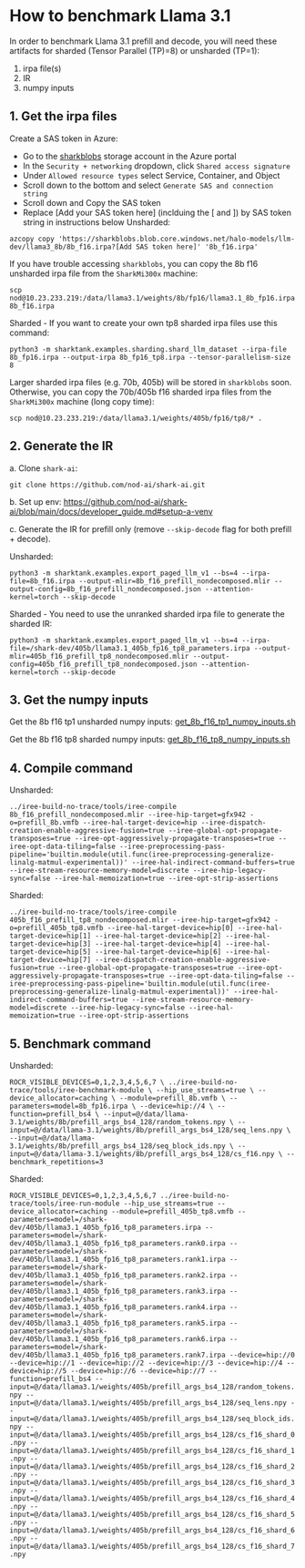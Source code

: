 # How to benchmark Llama 3.1
In order to benchmark Llama 3.1 prefill and decode, you will need these artifacts for sharded (Tensor Parallel (TP)=8) or unsharded (TP=1):

1. irpa file(s)
2. IR
3. numpy inputs

## 1. Get the irpa files
Create a SAS token in Azure:
- Go to the [sharkblobs](https://portal.azure.com/#@amdcloud.onmicrosoft.com/resource/subscriptions/8c190d1b-eb91-48d5-bec5-3e7cb7412e6c/resourceGroups/pdue-nod-ai-rg/providers/Microsoft.Storage/storageAccounts/sharkblobs/overview) storage account in the Azure portal
- In the `Security + networking` dropdown, click `Shared access signature`
- Under `Allowed resource types` select Service, Container, and Object
- Scroll down to the bottom and select `Generate SAS and connection string`
- Scroll down and Copy the SAS token
- Replace [Add your SAS token here] (inclduing the [ and ]) by SAS token string in instructions below 
Unsharded:

```
azcopy copy 'https://sharkblobs.blob.core.windows.net/halo-models/llm-dev/llama3_8b/8b_f16.irpa?[Add SAS token here]' '8b_f16.irpa'
```

If you have trouble accessing `sharkblobs`, you can copy the 8b f16 unsharded irpa file from the `SharkMi300x` machine:
```
scp nod@10.23.233.219:/data/llama3.1/weights/8b/fp16/llama3.1_8b_fp16.irpa 8b_f16.irpa
```

Sharded - If you want to create your own tp8 sharded irpa files use this command:
```
python3 -m sharktank.examples.sharding.shard_llm_dataset --irpa-file 8b_fp16.irpa --output-irpa 8b_fp16_tp8.irpa --tensor-parallelism-size 8
```

Larger sharded irpa files (e.g. 70b, 405b) will be stored in `sharkblobs` soon. Otherwise, you can copy the 70b/405b f16 sharded irpa files from the `SharkMi300x` machine (long copy time):
```
scp nod@10.23.233.219:/data/llama3.1/weights/405b/fp16/tp8/* .
```


## 2. Generate the IR
a. Clone `shark-ai`:
```
git clone https://github.com/nod-ai/shark-ai.git
```

b. Set up env:
https://github.com/nod-ai/shark-ai/blob/main/docs/developer_guide.md#setup-a-venv

c. Generate the IR for prefill only (remove `--skip-decode` flag for both prefill + decode).

Unsharded:

```
python3 -m sharktank.examples.export_paged_llm_v1 --bs=4 --irpa-file=8b_f16.irpa --output-mlir=8b_f16_prefill_nondecomposed.mlir --output-config=8b_f16_prefill_nondecomposed.json --attention-kernel=torch --skip-decode
```

Sharded - You need to use the unranked sharded irpa file to generate the sharded IR:

```
python3 -m sharktank.examples.export_paged_llm_v1 --bs=4 --irpa-file=/shark-dev/405b/llama3.1_405b_fp16_tp8_parameters.irpa --output-mlir=405b_f16_prefill_tp8_nondecomposed.mlir --output-config=405b_f16_prefill_tp8_nondecomposed.json --attention-kernel=torch --skip-decode
```

## 3. Get the numpy inputs

Get the 8b f16 tp1 unsharded numpy inputs: [get_8b_f16_tp1_numpy_inputs.sh](https://gist.github.com/aviator19941/380acabc77aeb4749fac14262e17db69)

Get the 8b f16 tp8 sharded numpy inputs: [get_8b_f16_tp8_numpy_inputs.sh](https://gist.github.com/aviator19941/9b3cd6511347e57671b7ff1da7c80bfa)

## 4. Compile command
Unsharded:

`
../iree-build-no-trace/tools/iree-compile 8b_f16_prefill_nondecomposed.mlir --iree-hip-target=gfx942 -o=prefill_8b.vmfb --iree-hal-target-device=hip --iree-dispatch-creation-enable-aggressive-fusion=true --iree-global-opt-propagate-transposes=true --iree-opt-aggressively-propagate-transposes=true --iree-opt-data-tiling=false --iree-preprocessing-pass-pipeline='builtin.module(util.func(iree-preprocessing-generalize-linalg-matmul-experimental))' --iree-hal-indirect-command-buffers=true --iree-stream-resource-memory-model=discrete --iree-hip-legacy-sync=false --iree-hal-memoization=true --iree-opt-strip-assertions
`

Sharded:

`
../iree-build-no-trace/tools/iree-compile 405b_f16_prefill_tp8_nondecomposed.mlir --iree-hip-target=gfx942 -o=prefill_405b_tp8.vmfb --iree-hal-target-device=hip[0] --iree-hal-target-device=hip[1] --iree-hal-target-device=hip[2] --iree-hal-target-device=hip[3] --iree-hal-target-device=hip[4] --iree-hal-target-device=hip[5] --iree-hal-target-device=hip[6] --iree-hal-target-device=hip[7] --iree-dispatch-creation-enable-aggressive-fusion=true --iree-global-opt-propagate-transposes=true --iree-opt-aggressively-propagate-transposes=true --iree-opt-data-tiling=false --iree-preprocessing-pass-pipeline='builtin.module(util.func(iree-preprocessing-generalize-linalg-matmul-experimental))' --iree-hal-indirect-command-buffers=true --iree-stream-resource-memory-model=discrete --iree-hip-legacy-sync=false --iree-hal-memoization=true --iree-opt-strip-assertions
`

## 5. Benchmark command
Unsharded:

`
ROCR_VISIBLE_DEVICES=0,1,2,3,4,5,6,7 \
  ../iree-build-no-trace/tools/iree-benchmark-module \
  --hip_use_streams=true \
  --device_allocator=caching \
  --module=prefill_8b.vmfb \
  --parameters=model=8b_fp16.irpa \
  --device=hip://4 \
  --function=prefill_bs4 \
  --input=@/data/llama-3.1/weights/8b/prefill_args_bs4_128/random_tokens.npy \
  --input=@/data/llama-3.1/weights/8b/prefill_args_bs4_128/seq_lens.npy \
  --input=@/data/llama-3.1/weights/8b/prefill_args_bs4_128/seq_block_ids.npy \
  --input=@/data/llama-3.1/weights/8b/prefill_args_bs4_128/cs_f16.npy \
  --benchmark_repetitions=3
`

Sharded:

`
ROCR_VISIBLE_DEVICES=0,1,2,3,4,5,6,7 ../iree-build-no-trace/tools/iree-run-module --hip_use_streams=true --device_allocator=caching --module=prefill_405b_tp8.vmfb --parameters=model=/shark-dev/405b/llama3.1_405b_fp16_tp8_parameters.irpa --parameters=model=/shark-dev/405b/llama3.1_405b_fp16_tp8_parameters.rank0.irpa --parameters=model=/shark-dev/405b/llama3.1_405b_fp16_tp8_parameters.rank1.irpa --parameters=model=/shark-dev/405b/llama3.1_405b_fp16_tp8_parameters.rank2.irpa --parameters=model=/shark-dev/405b/llama3.1_405b_fp16_tp8_parameters.rank3.irpa --parameters=model=/shark-dev/405b/llama3.1_405b_fp16_tp8_parameters.rank4.irpa --parameters=model=/shark-dev/405b/llama3.1_405b_fp16_tp8_parameters.rank5.irpa --parameters=model=/shark-dev/405b/llama3.1_405b_fp16_tp8_parameters.rank6.irpa --parameters=model=/shark-dev/405b/llama3.1_405b_fp16_tp8_parameters.rank7.irpa --device=hip://0 --device=hip://1 --device=hip://2 --device=hip://3 --device=hip://4 --device=hip://5 --device=hip://6 --device=hip://7 --function=prefill_bs4 --input=@/data/llama3.1/weights/405b/prefill_args_bs4_128/random_tokens.npy --input=@/data/llama3.1/weights/405b/prefill_args_bs4_128/seq_lens.npy --input=@/data/llama3.1/weights/405b/prefill_args_bs4_128/seq_block_ids.npy --input=@/data/llama3.1/weights/405b/prefill_args_bs4_128/cs_f16_shard_0.npy --input=@/data/llama3.1/weights/405b/prefill_args_bs4_128/cs_f16_shard_1.npy --input=@/data/llama3.1/weights/405b/prefill_args_bs4_128/cs_f16_shard_2.npy --input=@/data/llama3.1/weights/405b/prefill_args_bs4_128/cs_f16_shard_3.npy --input=@/data/llama3.1/weights/405b/prefill_args_bs4_128/cs_f16_shard_4.npy --input=@/data/llama3.1/weights/405b/prefill_args_bs4_128/cs_f16_shard_5.npy --input=@/data/llama3.1/weights/405b/prefill_args_bs4_128/cs_f16_shard_6.npy --input=@/data/llama3.1/weights/405b/prefill_args_bs4_128/cs_f16_shard_7.npy
`

